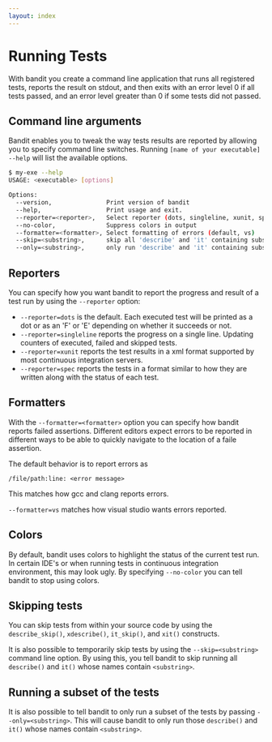 ```yaml
---
layout: index
---
```

# Running Tests

With bandit you create a command line application that runs all registered
tests, reports the result on stdout, and then exits with an error level 0 if all
tests passed, and an error level greater than 0 if some tests did not passed.

## Command line arguments

Bandit enables you to tweak the way tests results are reported by allowing you
to specify command line switches. Running `[name of your executable] --help`
will list the available options.

```bash
$ my-exe --help
USAGE: <executable> [options]

Options:
  --version,               Print version of bandit
  --help,                  Print usage and exit.
  --reporter=<reporter>,   Select reporter (dots, singleline, xunit, spec)
  --no-color,              Suppress colors in output
  --formatter=<formatter>, Select formatting of errors (default, vs)
  --skip=<substring>,      skip all 'describe' and 'it' containing substring
  --only=<substring>,      only run 'describe' and 'it' containing substring
```

## Reporters

You can specify how you want bandit to report the progress and result of a test
run by using the `--reporter` option:

 * `--reporter=dots` is the default. Each executed test will be printed as a dot or
as an 'F' or 'E' depending on whether it succeeds or not.
 * `--reporter=singleline` reports the progress on a single line. Updating counters
of executed, failed and skipped tests.
 * `--reporter=xunit` reports the test results in a xml format supported by most
continuous integration servers.
 * `--reporter=spec` reports the tests in a format similar to how they are written
along with the status of each test.

## Formatters

With the `--formatter=<formatter>` option you can specify how bandit reports
failed assertions. Different editors expect errors to be reported in different
ways to be able to quickly navigate to the location of a faile assertion.

The default behavior is to report errors as

```
/file/path:line: <error message>
```
This matches how gcc and clang reports errors.

`--formatter=vs` matches how visual studio wants errors reported.

## Colors

By default, bandit uses colors to highlight the status of the current test run.
In certain IDE's or when running tests in continuous integration environment, this
may look ugly. By specifying `--no-color` you can tell bandit to stop using colors.

## Skipping tests

You can skip tests from within your source code by using the `describe_skip()`,
`xdescribe()`, `it_skip()`, and `xit()` constructs.

It is also possible to temporarily skip tests by using the `--skip=<substring>`
command line option. By using this, you tell bandit to skip running all `describe()`
and `it()` whose names contain `<substring>`.

## Running a subset of the tests

It is also possible to tell bandit to only run a subset of the tests by passing
`--only=<substring>`. This will cause bandit to only run those `describe()` and
`it()` whose names contain `<substring>`.
